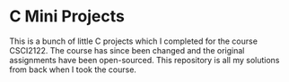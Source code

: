 # C Mini Projects

This is a bunch of little C projects which I completed for the course CSCI2122. The course has since been changed and the original assignments have been open-sourced. This repository is all my solutions from back when I took the course.
